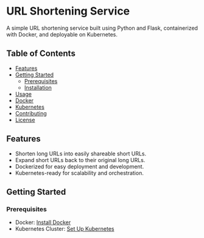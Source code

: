 # URL Shortening Service

A simple URL shortening service built using Python and Flask, containerized with Docker, and deployable on Kubernetes.

## Table of Contents

- [Features](#features)
- [Getting Started](#getting-started)
  - [Prerequisites](#prerequisites)
  - [Installation](#installation)
- [Usage](#usage)
- [Docker](#docker)
- [Kubernetes](#kubernetes)
- [Contributing](#contributing)
- [License](#license)

## Features

- Shorten long URLs into easily shareable short URLs.
- Expand short URLs back to their original long URLs.
- Dockerized for easy deployment and development.
- Kubernetes-ready for scalability and orchestration.

## Getting Started

### Prerequisites

- Docker: [Install Docker](https://docs.docker.com/get-docker/)
- Kubernetes Cluster: [Set Up Kubernetes](https://kubernetes.io/docs/setup/)